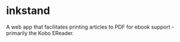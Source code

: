 # inkstand
A web app that facilitates printing articles to PDF for ebook support - primarily the Kobo EReader.
